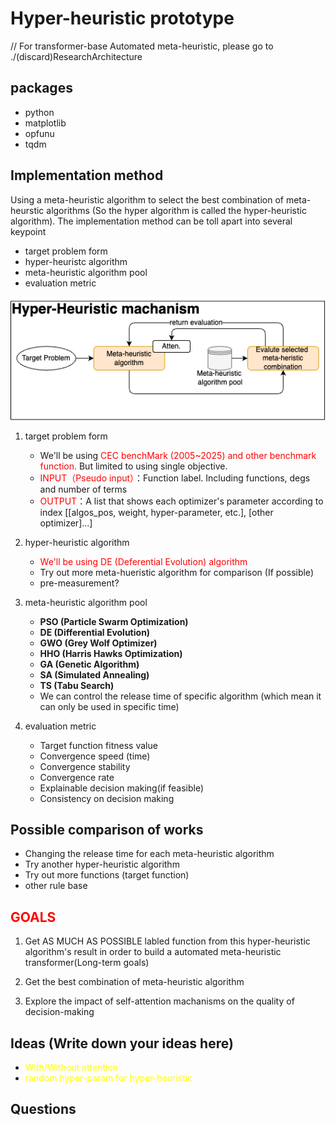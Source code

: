 # Hyper-heuristic prototype

// For transformer-base Automated meta-heuristic, please go to ./(discard)ResearchArchitecture

## packages

- python
- matplotlib
- opfunu
- tqdm

## Implementation method

Using a meta-heuristic algorithm to select the best combination of meta-heurstic algorithms (So the hyper algorithm is called the hyper-heuristic algorithm). The implementation method can be toll apart into several keypoint

- target problem form
- hyper-heuristc algorithm
- meta-heuristic algorithm pool
- evaluation metric

![HH structure picture](./markdown_source/HH/Hyper-heuristic_workflow_chart.png)

1. target problem form
    - We'll be using <span style="color:red">CEC benchMark (2005~2025) and other benchmark function.</span> But limited to using single objective.
    - <span style="color:red">INPUT（Pseudo input）</span>：Function label. Including functions, degs and number of terms
    - <span style="color:red">OUTPUT</span>：A list that shows each optimizer's parameter according to index [[algos_pos, weight, hyper-parameter, etc.], [other optimizer]...]

2. hyper-heuristic algorithm
    - <span style="color:red">We'll be using DE (Deferential Evolution) algorithm</span>
    - Try out more meta-hueristic algorithm for comparison (If possible)
    - pre-measurement?

3. meta-heuristic algorithm pool
    - **PSO (Particle Swarm Optimization)**
    - **DE (Differential Evolution)**
    - **GWO (Grey Wolf Optimizer)**
    - **HHO (Harris Hawks Optimization)**
    - **GA (Genetic Algorithm)**
    - **SA (Simulated Annealing)**
    - **TS (Tabu Search)**
    - We can control the release time of specific algorithm (which mean it can only be used in specific time)

4. evaluation metric
    - Target function fitness value
    - Convergence speed (time)
    - Convergence stability
    - Convergence rate
    - Explainable decision making(if feasible)
    - Consistency on decision making

## Possible comparison of works

- Changing the release time for each meta-heuristic algorithm
- Try another hyper-heuristic algorithm
- Try out more functions (target function)
- other rule base

## <span style="color:red">GOALS</span>

1. Get AS MUCH AS POSSIBLE labled function from this hyper-heuristic algorithm's result in order to build a automated meta-heuristic transformer(Long-term goals)

2. Get the best combination of meta-heuristic algorithm

3. Explore the impact of self-attention machanisms on the quality of decision-making

## Ideas (Write down your ideas here)

- <span style="color:yellow">With/Without attention</span>
- <span style="color:yellow">random hyper-param for hyper-heuristic</span>

## Questions
